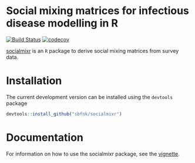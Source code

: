Social mixing matrices for infectious disease modelling in R
=============

[![Build Status](https://travis-ci.org/sbfnk/socialmixr.png?branch=master)](https://travis-ci.org/sbfnk/socialmixr) [![codecov](https://codecov.io/github/sbfnk/socialmixr/branch/master/graphs/badge.svg)](https://codecov.io/github/sbfnk/socialmixr) 

[socialmixr](https://github.com/sbfnk/socialmixr) is an `R` package to derive social mixing matrices from survey data.

Installation
==============

The current development version can be installed using the `devtools` package

```r
devtools::install_github("sbfnk/socialmixr")
```

Documentation
======

For information on how to use the socialmixr package, see the [vignette](http://sbfnk.github.io/socialmixr/).
